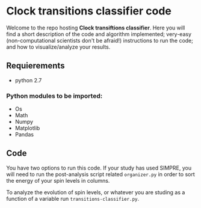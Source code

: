 # Clock transitions classifier code

Welcome to the repo hosting **Clock transiftions classifier**. Here you will find a short description of the code and algorithm implemented; very-easy (non-computational scientists don't be afraid!) instructions to run the code; and how to visualize/analyze your results. 


## Requierements
- python 2.7

### Python modules to be imported:
- Os
- Math
- Numpy
- Matplotlib 
- Pandas


## Code

You have two options to run this code. If your study has used SIMPRE, you will need to run the post-analysis script related ```organizer.py``` in order to sort the energy of your spin levels in columns. 

To analyze the evolution of spin levels, or whatever you are studing as a function of a variable run ```transitions-classifier.py```.
